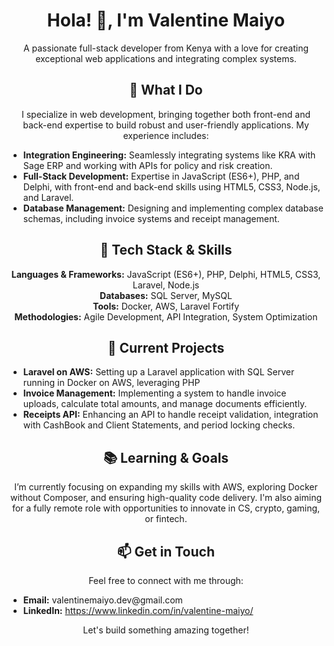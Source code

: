 <h1 align="center">Hola! 👋, I'm Valentine Maiyo</h1>

<p align="center">A passionate full-stack developer from Kenya with a love for creating exceptional web applications and integrating complex systems.</p>

<h2 align="center">🚀 What I Do</h2>

<p align="center">I specialize in web development, bringing together both front-end and back-end expertise to build robust and user-friendly applications. My experience includes:</p>

<ul>
  <li><strong>Integration Engineering:</strong> Seamlessly integrating systems like KRA with Sage ERP and working with APIs for policy and risk creation.</li>
  <li><strong>Full-Stack Development:</strong> Expertise in JavaScript (ES6+), PHP, and Delphi, with front-end and back-end skills using HTML5, CSS3, Node.js, and Laravel.</li>
  <li><strong>Database Management:</strong> Designing and implementing complex database schemas, including invoice systems and receipt management.</li>
</ul>


<h2 align="center">🔧 Tech Stack & Skills</h2>

<p align="center">
  <strong>Languages & Frameworks:</strong> JavaScript (ES6+), PHP, Delphi, HTML5, CSS3, Laravel, Node.js <br>
  <strong>Databases:</strong> SQL Server, MySQL <br>
  <strong>Tools:</strong> Docker, AWS, Laravel Fortify <br>
  <strong>Methodologies:</strong> Agile Development, API Integration, System Optimization
</p>

<h2 align="center">🌟 Current Projects</h2>

<ul>
  <li><strong>Laravel on AWS:</strong> Setting up a Laravel application with SQL Server running in Docker on AWS, leveraging PHP </li>
  <li><strong>Invoice Management:</strong> Implementing a system to handle invoice uploads, calculate total amounts, and manage documents efficiently.</li>
  <li><strong>Receipts API:</strong> Enhancing an API to handle receipt validation, integration with CashBook and Client Statements, and period locking checks.</li>
</ul>

<h2 align="center">📚 Learning & Goals</h2>

<p align="center">I’m currently focusing on expanding my skills with AWS, exploring Docker without Composer, and ensuring high-quality code delivery. I'm also aiming for a fully remote role with opportunities to innovate in CS, crypto, gaming, or fintech.</p>

<h2 align="center">📫 Get in Touch</h2>

<p align="center">Feel free to connect with me through:</p>

<ul>
  <li><strong>Email:</strong> valentinemaiyo.dev@gmail.com</li>
  <li><strong>LinkedIn:</strong> <a href="https://www.linkedin.com/in/valentine-maiyo/">https://www.linkedin.com/in/valentine-maiyo/</a></li>
</ul>

<p align="center">Let's build something amazing together!</p>


